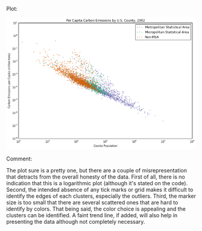 Plot:

![alt text](peer_jjhall77.png)

Comment:

The plot sure is a pretty one, but there are a couple of misrepresentation that detracts from the overall honesty of the data. First of all, there is no indication that this is a logarithmic plot (although it's stated on the code). Second, the intended absence of any tick marks or grid makes it difficult to identify the edges of each clusters, especially the outliers. Third, the marker size is too small that there are several scattered ones that are hard to identify by colors. That being said, the color choice is appealing and the clusters can be identified. A faint trend line, if added, will also help in presenting the data although not completely necessary. 
